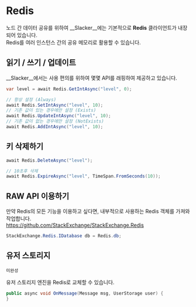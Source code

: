 Redis
====
노드 간 데이터 공유를 위하여 __Slacker__에는 기본적으로 __Redis__ 클라이언트가 내장되어 있습니다.<br>
Redis를 여러 인스턴스 간의 공유 메모리로 활용할 수 있습니다.

읽기 / 쓰기 / 업데이트
----
__Slacker__에서는 사용 편의를 위하여 몇몇 API를 래핑하여 제공하고 있습니다.
```cs
var level = await Redis.GetIntAsync("level", 0);

// 항상 설정 (Always)
await Redis.SetIntAsync("level", 10);
// 기존 값이 있는 경우에만 설정 (Exists)
await Redis.UpdateIntAsync("level", 10);
// 기존 값이 없는 경우에만 설정 (NotExists)
await Redis.AddIntAsync("level", 10);
```

키 삭제하기
----
```cs
await Redis.DeleteAsync("level");

// 10초후 삭제
await Redis.ExpireAsync("level", TimeSpan.FromSeconds(10));
```

RAW API 이용하기
----
만약 Redis의 모든 기능을 이용하고 싶다면, 내부적으로 사용하는 Redis 객체를 가져와 작업합니다.<br>
https://github.com/StackExchange/StackExchange.Redis
```cs
StackExchange.Redis.IDatabase db = Redis.db;
```

유저 스토리지
----
```
미완성
```
유저 스토리지 엔진을 Redis로 교체할 수 있습니다.

```cs
public async void OnMessage(Message msg, UserStorage user) {
}
```
